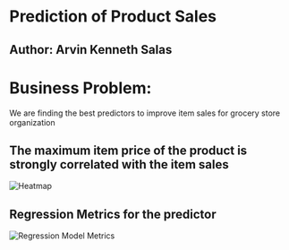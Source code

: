 # Prediction of Product Sales
## Author: Arvin Kenneth Salas
# Business Problem:
We are finding the best predictors to improve item sales for grocery store organization

## The maximum item price of the product is strongly correlated with the item sales
![Heatmap](https://github.com/aksalas/Prediction-of-Product-Sales/assets/95392861/aa49e07a-dca4-4e81-809b-a080f38f4420)

## Regression Metrics for the predictor
![Regression Model Metrics](https://github.com/aksalas/Prediction-of-Product-Sales/assets/95392861/9f06858f-d83b-4dd7-9be3-893fbc1f3c5e)
